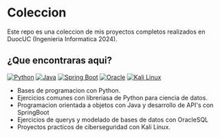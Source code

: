 # Coleccion
Este repo es una coleccion de mis proyectos completos realizados en DuocUC (Ingenieria Informatica 2024).
## ¿Que encontraras aqui?
[![Python](https://img.shields.io/badge/Python-3776AB?logo=python&logoColor=fff&style=for-the-badge)](#) [![Java](https://img.shields.io/badge/Java-%23ED8B00.svg?logo=openjdk&logoColor=white&style=for-the-badge)](#) [![Spring Boot](https://img.shields.io/badge/Spring%20Boot-6DB33F?logo=springboot&logoColor=fff&style=for-the-badge)](#) [![Oracle](https://custom-icon-badges.demolab.com/badge/Oracle-F80000?logo=oracle&logoColor=fff&style=for-the-badge)](#) [![Kali Linux](https://img.shields.io/badge/Kali%20Linux-557C94?logo=kalilinux&logoColor=fff&style=for-the-badge)](#)
- Bases de programacion con Python.
- Ejercicios comunes con libreriasa de Python para ciencia de datos. 
- Programacion orientada a objetos con Java y desarrollo de API's con SpringBoot
- Ejercicios de querys y modelado de bases de datos con OracleSQL
- Proyectos practicos de ciberseguridad con Kali Linux.
